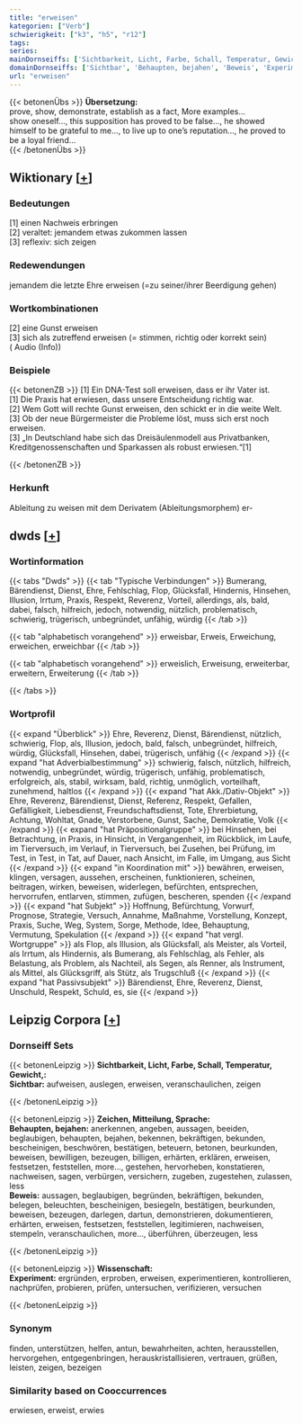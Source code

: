 ```yaml
---
title: "erweisen"
kategorien: ["Verb"]
schwierigkeit: ["k3", "h5", "r12"]
tags:
series:
mainDornseiffs: ['Sichtbarkeit, Licht, Farbe, Schall, Temperatur, Gewicht,', 'Zeichen, Mitteilung, Sprache', 'Wissenschaft']
domainDornseiffs: ['Sichtbar', 'Behaupten, bejahen', 'Beweis', 'Experiment']
url: "erweisen"
---
```


{{< betonenÜbs >}}
**Übersetzung:**  
prove, show, demonstrate, establish as a fact, More examples...  
show oneself..., this supposition has proved to be false..., he showed himself to be grateful to me..., to live up to one’s reputation..., he proved to be a loyal friend...  
{{< /betonenÜbs >}}

## Wiktionary [[+](https://de.wiktionary.org/wiki/erweisen)]

### Bedeutungen
[1] einen Nachweis erbringen  
[2] veraltet: jemandem etwas zukommen lassen  
[3] reflexiv: sich zeigen  

### Redewendungen
jemandem die letzte Ehre erweisen (=zu seiner/ihrer Beerdigung gehen)  

### Wortkombinationen
[2] eine Gunst erweisen  
[3] sich als zutreffend erweisen (= stimmen, richtig oder korrekt sein) ( Audio (Info))  

### Beispiele
{{< betonenZB >}}
[1] Ein DNA-Test soll erweisen, dass er ihr Vater ist.  
[1] Die Praxis hat erwiesen, dass unsere Entscheidung richtig war.  
[2] Wem Gott will rechte Gunst erweisen, den schickt er in die weite Welt.  
[3] Ob der neue Bürgermeister die Probleme löst, muss sich erst noch erweisen.  
[3] „In Deutschland habe sich das Dreisäulenmodell aus Privatbanken, Kreditgenossenschaften und Sparkassen als robust erwiesen.“[1]  

{{< /betonenZB >}}
### Herkunft
Ableitung zu weisen mit dem Derivatem (Ableitungsmorphem) er-  



## dwds [[+](https://www.dwds.de/wb/erweisen)]

### Wortinformation
{{< tabs "Dwds" >}}
{{< tab "Typische Verbindungen" >}}
Bumerang, Bärendienst, Dienst, Ehre, Fehlschlag, Flop, Glücksfall, Hindernis, Hinsehen, Illusion, Irrtum, Praxis, Respekt, Reverenz, Vorteil, allerdings, als, bald, dabei, falsch, hilfreich, jedoch, notwendig, nützlich, problematisch, schwierig, trügerisch, unbegründet, unfähig, würdig
{{< /tab >}}

{{< tab "alphabetisch vorangehend" >}}
erweisbar, Erweis, Erweichung, erweichen, erweichbar
{{< /tab >}}

{{< tab "alphabetisch vorangehend" >}}
erweislich, Erweisung, erweiterbar, erweitern, Erweiterung
{{< /tab >}}

{{< /tabs >}}

### Wortprofil
{{< expand "Überblick" >}} Ehre, Reverenz, Dienst, Bärendienst, nützlich, schwierig, Flop, als, Illusion, jedoch, bald, falsch, unbegründet, hilfreich, würdig, Glücksfall, Hinsehen, dabei, trügerisch, unfähig {{< /expand >}}
{{< expand "hat Adverbialbestimmung" >}} schwierig, falsch, nützlich, hilfreich, notwendig, unbegründet, würdig, trügerisch, unfähig, problematisch, erfolgreich, als, stabil, wirksam, bald, richtig, unmöglich, vorteilhaft, zunehmend, haltlos {{< /expand >}}
{{< expand "hat Akk./Dativ-Objekt" >}} Ehre, Reverenz, Bärendienst, Dienst, Referenz, Respekt, Gefallen, Gefälligkeit, Liebesdienst, Freundschaftsdienst, Tote, Ehrerbietung, Achtung, Wohltat, Gnade, Verstorbene, Gunst, Sache, Demokratie, Volk {{< /expand >}}
{{< expand "hat Präpositionalgruppe" >}} bei Hinsehen, bei Betrachtung, in Praxis, in Hinsicht, in Vergangenheit, im Rückblick, im Laufe, im Tierversuch, im Verlauf, in Tierversuch, bei Zusehen, bei Prüfung, im Test, in Test, in Tat, auf Dauer, nach Ansicht, im Falle, im Umgang, aus Sicht {{< /expand >}}
{{< expand "in Koordination mit" >}} bewähren, erweisen, klingen, versagen, aussehen, erscheinen, funktionieren, scheinen, beitragen, wirken, beweisen, widerlegen, befürchten, entsprechen, hervorrufen, entlarven, stimmen, zufügen, bescheren, spenden {{< /expand >}}
{{< expand "hat Subjekt" >}} Hoffnung, Befürchtung, Vorwurf, Prognose, Strategie, Versuch, Annahme, Maßnahme, Vorstellung, Konzept, Praxis, Suche, Weg, System, Sorge, Methode, Idee, Behauptung, Vermutung, Spekulation {{< /expand >}}
{{< expand "hat vergl. Wortgruppe" >}} als Flop, als Illusion, als Glücksfall, als Meister, als Vorteil, als Irrtum, als Hindernis, als Bumerang, als Fehlschlag, als Fehler, als Belastung, als Problem, als Nachteil, als Segen, als Renner, als Instrument, als Mittel, als Glücksgriff, als Stütz, als Trugschluß {{< /expand >}}
{{< expand "hat Passivsubjekt" >}} Bärendienst, Ehre, Reverenz, Dienst, Unschuld, Respekt, Schuld, es, sie {{< /expand >}}

## Leipzig Corpora [[+](https://corpora.uni-leipzig.de/en/res?word=erweisen&corpusId=deu_newscrawl-public_2018)]

### Dornseiff Sets
{{< betonenLeipzig >}}
**Sichtbarkeit, Licht, Farbe, Schall, Temperatur, Gewicht,:**  
**Sichtbar:** aufweisen, auslegen, erweisen, veranschaulichen, zeigen  

{{< /betonenLeipzig >}}


{{< betonenLeipzig >}}
**Zeichen, Mitteilung, Sprache:**  
**Behaupten, bejahen:** anerkennen, angeben, aussagen, beeiden, beglaubigen, behaupten, bejahen, bekennen, bekräftigen, bekunden, bescheinigen, beschwören, bestätigen, beteuern, betonen, beurkunden, beweisen, bewilligen, bezeugen, billigen, erhärten, erklären, erweisen, festsetzen, feststellen, more..., gestehen, hervorheben, konstatieren, nachweisen, sagen, verbürgen, versichern, zugeben, zugestehen, zulassen, less  
**Beweis:** aussagen, beglaubigen, begründen, bekräftigen, bekunden, belegen, beleuchten, bescheinigen, besiegeln, bestätigen, beurkunden, beweisen, bezeugen, darlegen, dartun, demonstrieren, dokumentieren, erhärten, erweisen, festsetzen, feststellen, legitimieren, nachweisen, stempeln, veranschaulichen, more..., überführen, überzeugen, less  

{{< /betonenLeipzig >}}


{{< betonenLeipzig >}}
**Wissenschaft:**  
**Experiment:** ergründen, erproben, erweisen, experimentieren, kontrollieren, nachprüfen, probieren, prüfen, untersuchen, verifizieren, versuchen  

{{< /betonenLeipzig >}}

### Synonym
finden, unterstützen, helfen, antun, bewahrheiten, achten, herausstellen, hervorgehen, entgegenbringen, herauskristallisieren, vertrauen, grüßen, leisten, zeigen, bezeigen


### Similarity based on Cooccurrences
erwiesen, erweist, erwies

